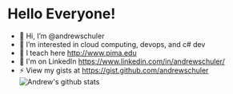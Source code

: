# Hello Everyone!
- 👋 Hi, I’m @andrewschuler
- 👀 I’m interested in cloud computing, devops, and c# dev
- 🌱 I teach here http://www.pima.edu
- 💬 I'm on LinkedIn https://www.linkedin.com/in/andrewschuler/
- ⚡ View my gists at https://gist.github.com/andrewschuler
![Andrew's github stats](https://github-readme-stats.vercel.app/api?username=andrewschuler&show_icons=true)

<!---
andrewschuler/andrewschuler is a ✨ special ✨ repository because its `README.md` (this file) appears on your GitHub profile.
You can click the Preview link to take a look at your changes.
--->
